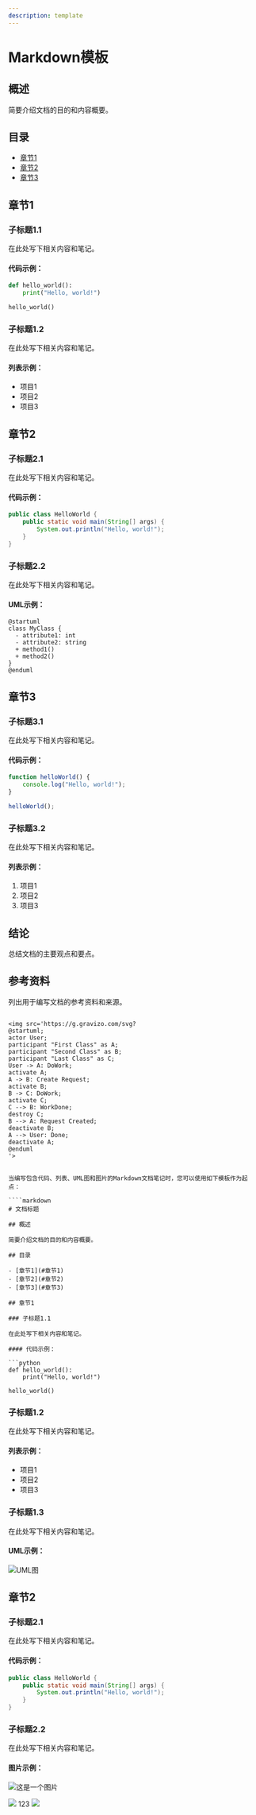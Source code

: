 ```yaml
---
description: template
---
```


# Markdown模板

## 概述

简要介绍文档的目的和内容概要。

## 目录

- [章节1](#章节1)
- [章节2](#章节2)
- [章节3](#章节3)

## 章节1

### 子标题1.1

在此处写下相关内容和笔记。

#### 代码示例：

```python
def hello_world():
    print("Hello, world!")

hello_world()
````

### 子标题1.2

在此处写下相关内容和笔记。

#### 列表示例：

- 项目1
- 项目2
- 项目3

## 章节2

### 子标题2.1

在此处写下相关内容和笔记。

#### 代码示例：

```java
public class HelloWorld {
    public static void main(String[] args) {
        System.out.println("Hello, world!");
    }
}
```

### 子标题2.2

在此处写下相关内容和笔记。

#### UML示例：


```plantuml
@startuml
class MyClass {
  - attribute1: int
  - attribute2: string
  + method1()
  + method2()
}
@enduml
```


## 章节3

### 子标题3.1

在此处写下相关内容和笔记。

#### 代码示例：

```javascript
function helloWorld() {
    console.log("Hello, world!");
}

helloWorld();
```

### 子标题3.2

在此处写下相关内容和笔记。

#### 列表示例：

1. 项目1
1. 项目2
1. 项目3

## 结论

总结文档的主要观点和要点。

## 参考资料

列出用于编写文档的参考资料和来源。

```

<img src='https://g.gravizo.com/svg?
@startuml;
actor User;
participant "First Class" as A;
participant "Second Class" as B;
participant "Last Class" as C;
User -> A: DoWork;
activate A;
A -> B: Create Request;
activate B;
B -> C: DoWork;
activate C;
C --> B: WorkDone;
destroy C;
B --> A: Request Created;
deactivate B;
A --> User: Done;
deactivate A;
@enduml
'>


当编写包含代码、列表、UML图和图片的Markdown文档笔记时，您可以使用如下模板作为起点：

````markdown
# 文档标题

## 概述

简要介绍文档的目的和内容概要。

## 目录

- [章节1](#章节1)
- [章节2](#章节2)
- [章节3](#章节3)

## 章节1

### 子标题1.1

在此处写下相关内容和笔记。

#### 代码示例：

```python
def hello_world():
    print("Hello, world!")

hello_world()
````

### 子标题1.2

在此处写下相关内容和笔记。

#### 列表示例：

- 项目1
- 项目2
- 项目3

### 子标题1.3

在此处写下相关内容和笔记。

#### UML示例：

![UML图](<>)

## 章节2

### 子标题2.1

在此处写下相关内容和笔记。

#### 代码示例：

```java
public class HelloWorld {
    public static void main(String[] args) {
        System.out.println("Hello, world!");
    }
}
```

### 子标题2.2

在此处写下相关内容和笔记。

#### 图片示例：

![这是一个图片](<https://files.gitbook.com/v0/b/gitbook-x-prod.appspot.com/o/spaces%2FpkDBZFGEi4iSfHL3u12G%2Fuploads%2FQy4DGU4ePjLp69i3oAbW%2Fgolang.png?alt=media&token=1359ced5-7841-4f93-b554-39dc5b81dfee>)


<img src='https://g.gravizo.com/svg?
@startuml;
actor User;
participant "First Class" as A;
participant "Second Class" as B;
participant "Last Class" as C;
User -> A: DoWork;
activate A;
A -> B: Create Request;
activate B;
B -> C: DoWork;
activate C;
C --> B: WorkDone;
destroy C;
B --> A: Request Created;
deactivate B;
A --> User: Done;
deactivate A;
@enduml
'>
123
<img src='https://g.gravizo.com/svg?
  digraph G {
    aize ="4,4";
    main [shape=box];
    main -> parse [weight=8];
    parse -> execute;
    main -> init [style=dotted];
    main -> cleanup;
    execute -> { make_string; printf}
    init -> make_string;
    edge [color=red];
    main -> printf [style=bold,label="100 times"];
    make_string [label="make a string"];
    node [shape=box,style=filled,color=".7 .3 1.0"];
    execute -> compare;
  }
'>
